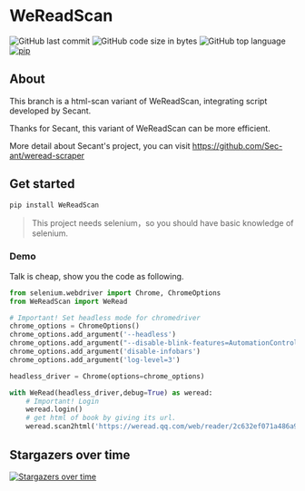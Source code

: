 # WeReadScan

![GitHub last commit](https://img.shields.io/github/last-commit/Algebra-FUN/WeReadScan) ![GitHub code size in bytes](https://img.shields.io/github/languages/code-size/Algebra-FUN/WeReadScan) ![GitHub top language](https://img.shields.io/github/languages/top/Algebra-FUN/WeReadScan) [![pip](https://img.shields.io/badge/pip-0.8.5-orange)](https://pypi.org/project/WeReadScan/)

## About

This branch is a html-scan variant of WeReadScan, integrating script developed by Secant.

Thanks for Secant, this variant of WeReadScan can be more efficient.

More detail about Secant's project, you can visit https://github.com/Sec-ant/weread-scraper


## Get started

```shell
pip install WeReadScan
```

> This project needs selenium，so you should have basic knowledge of selenium.

### Demo

Talk is cheap, show you the code as following.

```python
from selenium.webdriver import Chrome, ChromeOptions
from WeReadScan import WeRead

# Important! Set headless mode for chromedriver
chrome_options = ChromeOptions()
chrome_options.add_argument('--headless')
chrome_options.add_argument("--disable-blink-features=AutomationControlled")
chrome_options.add_argument('disable-infobars')
chrome_options.add_argument('log-level=3')

headless_driver = Chrome(options=chrome_options)

with WeRead(headless_driver,debug=True) as weread:
    # Important! Login
    weread.login()
    # get html of book by giving its url.
    weread.scan2html('https://weread.qq.com/web/reader/2c632ef071a486a92c60226')
```

## Stargazers over time

[![Stargazers over time](https://starchart.cc/Algebra-FUN/WeReadScan.svg)](https://starchart.cc/Algebra-FUN/WeReadScan)
      
